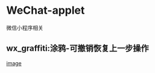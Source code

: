 # WeChat-applet
微信小程序相关

## wx_graffiti:涂鸦-可撤销恢复上一步操作

[image](https://github.com/Goddreamwt/WeChat-applet/blob/master/wx_graffiti/gif2.gif)
